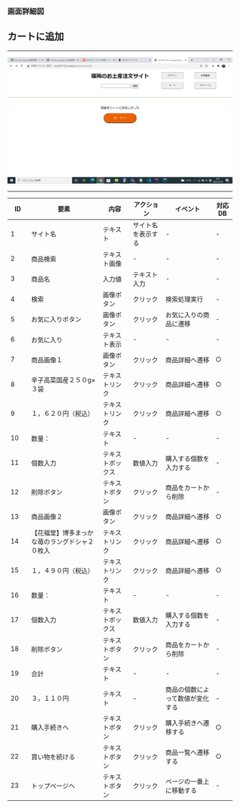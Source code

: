 ### 画面詳細図
## カートに追加

*****
<img src="../img/カートに追加.png" width="700">

*****

|ID|要素|内容|アクション|イベント|対応DB|
|--|---|----|---------|-------|-------|
|1   |サイト名|テキスト|サイト名を表示する|-|-|
|2   |商品検索|テキスト画像|-|-|-|
|3   |商品名|入力値|テキスト入力|-|-|
|4   |検索|画像ボタン|クリック|検索処理実行|-|-|
|5   |お気に入りボタン|画像ボタン|クリック|お気に入りの商品に遷移|-|
|6　 |お気に入り|テキスト表示|-|-|-|
|7  |商品画像１|画像ボタン|クリック|商品詳細へ遷移|○|
|8  |辛子高菜国産２５０g×３袋|テキストリンク|クリック|商品詳細へ遷移|○|
|9  |１，６２０円（税込）|テキストリンク|クリック|商品詳細へ遷移|○|
|10   |数量：|テキスト|-|-|-|
|11   |個数入力|テキストボックス|数値入力|購入する個数を入力する|-|
|12　|削除ボタン|テキストボタン|クリック|商品をカートから削除|-|
|13  |商品画像２|画像ボタン|クリック|商品詳細へ遷移|○|
|14  |【花福堂】博多まっかな苺のラングドシャ２０枚入|テキストリンク|クリック|商品詳細へ遷移|○|
|15  |１，４９０円（税込）|テキストリンク|クリック|商品詳細へ遷移|○|
|16  |数量：|テキスト|-|-|-|
|17  |個数入力|テキストボックス|数値入力|購入する個数を入力する|-|
|18　|削除ボタン|テキストボタン|クリック|商品をカートから削除|-|
|19  |合計|テキスト|-|-|-|
|20  |３，１１０円|テキスト|-|商品の個数によって数値が変化する|-|
|21　|購入手続きへ|テキストボタン|クリック|購入手続きへ遷移する|○|
|22　|買い物を続ける|テキストボタン|クリック|商品一覧へ遷移する|○|
|23　|トップページへ|テキストボタン|クリック|ページの一番上に移動する|-|

